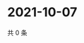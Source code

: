 # 2021-10-07

共 0 条

<!-- BEGIN WEIBO -->
<!-- 最后更新时间 Thu Oct 07 2021 16:16:55 GMT+0800 (China Standard Time) -->

<!-- END WEIBO -->
